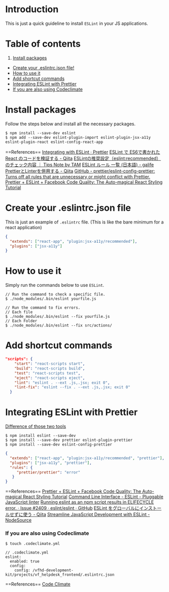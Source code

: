 # Introduction 
This is just a quick guideline to install `ESLint` in your JS applications.

# Table of contents
1. [Install packages](#install-packages)
- [Create your .eslintrc.json file!](#create-your-eslintrc-json-file)
- [How to use it](#how-to-use-it)
- [Add shortcut commands ](#add-shortcut-commands)
- [Integrating ESLint with  Prettier](#integrating-eslint-with-prettier)
- [If you are also using Codeclimate](#if-you-are-also-using-codeclimate)

# Install packages
Follow the steps below and install all the necessary packages.

```console
$ npm install --save-dev eslint
$ npm add --save-dev eslint-plugin-import eslint-plugin-jsx-a11y eslint-plugin-react eslint-config-react-app
```
==References==
[Integrating with ESLint · Prettier](https://prettier.io/docs/en/eslint.html)
[ESLint で ES6で書かれたReact のコードを検証する - Qiita](https://qiita.com/kjugk/items/b9dfc876e16dbfa4f447#eslint-plugin-react-%E3%81%AE-recommened-rulues-%E3%82%92%E9%81%A9%E7%94%A8%E3%81%99%E3%82%8B)
[ESLintの推奨設定（eslint:recommended）のチェック内容 ｜ Tips Note by TAM](https://www.tam-tam.co.jp/tipsnote/javascript/post11934.html)
[ESLint ルール 一覧 (日本語) - galife](https://garafu.blogspot.com/2017/02/eslint-rules-jp.html)
[PrettierとLinterを併用する - Qiita](https://qiita.com/sigwyg/items/ebb21ef70550cee7a163)
[GitHub - prettier/eslint-config-prettier: Turns off all rules that are unnecessary or might conflict with Prettier.](https://github.com/prettier/eslint-config-prettier#special-rules)
[Prettier + ESLint + Facebook Code Quality: The Auto-magical React Styling Tutorial](https://medium.com/@eliotjunior/prettier-eslint-facebook-code-quality-the-auto-magical-react-styling-tutorial-19481acb10dd)

# Create your .eslintrc.json file
This is just an example of `.eslintrc` file. (This is like the bare minimum for a react application)

```json
{
  "extends": ["react-app", "plugin:jsx-a11y/recommended"],
  "plugins": ["jsx-a11y"]
}
```
# How to use it
Simply run the commands below to use `ESLint`.

```console
// Run the command to check a specific file.
$ ./node_modules/.bin/eslint yourfile.js

// Run the command to fix errors.
// Each file
$ ./node_modules/.bin/eslint --fix yourfile.js
// Each Folder
$ ./node_modules/.bin/eslint --fix src/actions/
```
# Add shortcut commands 

```json
"scripts": {
    "start": "react-scripts start",
    "build": "react-scripts build",
    "test": "react-scripts test",
    "eject": "react-scripts eject",
    "lint": "eslint . --ext .js,.jsx; exit 0",
    "lint-fix": "eslint --fix . --ext .js,.jsx; exit 0"
  }
```

# Integrating ESLint with  Prettier
[Difference of those two tools](https://www.futurehosting.com/blog/prettier-vs-eslint-whats-the-difference/)

```console
$ npm install eslint --save-dev
$ npm install --save-dev prettier eslint-plugin-prettier
$ npm install --save-dev eslint-config-prettier
```

```json
{
  "extends": ["react-app", "plugin:jsx-a11y/recommended", "prettier"],
  "plugins": ["jsx-a11y", "prettier"],
  "rules": {
     "prettier/prettier": "error"
   }
}
```
==References==
[Prettier + ESLint + Facebook Code Quality: The Auto-magical React Styling Tutorial](https://medium.com/@eliotjunior/prettier-eslint-facebook-code-quality-the-auto-magical-react-styling-tutorial-19481acb10dd)
[Command Line Interface - ESLint - Pluggable JavaScript linter](https://eslint.org/docs/user-guide/command-line-interface#--ext)
[Running eslint as an npm script results in ELIFECYCLE error. · Issue #2409 · eslint/eslint · GitHub](https://github.com/eslint/eslint/issues/2409)
[ESLint をグローバルにインストールせずに使う - Qiita](https://qiita.com/mysticatea/items/6bd56ff691d3a1577321)
[Streamline JavaScript Development with ESLint - NodeSource](https://nodesource.com/blog/streamline-javascript-development-with-eslint/)

### If you are also using Codeclimate

```console
$ touch .codeclimate.yml
```

```
// .codeclimate.yml
eslint:
  enabled: true
  config:
    config: /vfhd-development-kit/projects/vf_helpdesk_frontend/.eslintrc.json
```
==References==
[Code Climate](https://docs.codeclimate.com/docs/eslint)
